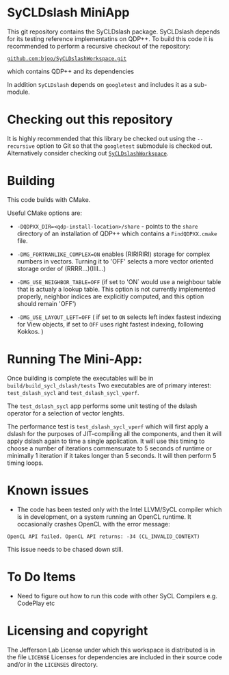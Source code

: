 SyCLDslash MiniApp 
========================

This git repository contains the SyCLDslash
package. SyCLDslash depends for its testing reference
implementatins on QDP++. To build this code it is
recommended to perform a recursive checkout of the 
repository:

[`github.com:bjoo/SyCLDslashWorkspace.git`](https://github.com/bjoo/SyCLDslashWorkspace.git)

which contains QDP++ and its dependencies

In addition `SyCLDslash` depends on `googletest`
and includes it as a sub-module.

Checking out this repository
============================

It is highly recommended that this library be checked out using
the `--recursive` option to Git so that the `googletest` submodule
is checked out. Alternatively consider checking out [`SyCLDslashWorkspace`](https://github.com/bjoo/SyCLDslashWorkspace.git).



Building 
========

This code builds with CMake. 

Useful CMake options are:
* `-DQDPXX_DIR=<qdp-install-location>/share` - points to the `share` directory of an installation of QDP++ which contains a `FindQDPXX.cmake` file.

* `-DMG_FORTRANLIKE_COMPLEX=ON` enables (RIRIRIRI) storage for complex numbers in 
vectors. Turning it to 'OFF' selects a more vector oriented storage order of (RRRR...)(IIII...)

*  `-DMG_USE_NEIGHBOR_TABLE=OFF` (if set to 'ON` would use a neighbour table that is actualy a lookup 
 table. This option is not currently implemented properly, neighbor indices are
explicitly computed, and this option should remain 'OFF')

* `-DMG_USE_LAYOUT_LEFT=OFF` ( if set to `ON` selects left index fastest indexing for View objects, if 
  set to `OFF` uses right fastest indexing, following Kokkos. )


Running The Mini-App:
=====================

Once building is complete the executables will be in `build/build_sycl_dslash/tests`
Two executables are of primary interest: `test_dslash_sycl` and `test_dslash_sycl_vperf`.

The `test_dslash_sycl` app performs some unit testing of the dslash operator for a selection
of vector lenghts.

The performance test is `test_dslash_sycl_vperf` which will first apply a dslash for the 
purposes of JIT-compiling all the components, and then it will apply dslash again to time
a single application. It will use this timing to choose a number of iterations commensurate
to 5 seconds of runtime or minimally 1 iteration if it takes longer than 5 seconds. It will
then perform 5 timing loops. 

Known issues
=============
 - The code has been tested only with the Intel LLVM/SyCL compiler which is in development,
on a system running an OpenCL runtime. It occasionally crashes OpenCL with the error message:

```OpenCL API failed. OpenCL API returns: -34 (CL_INVALID_CONTEXT)```

This issue needs to be chased down still.

To Do Items
===========

* Need to figure out how to run this code with other SyCL Compilers e.g. CodePlay etc

Licensing and copyright
=======================

The Jefferson Lab License under which this workspace is distributed is in the file `LICENSE`
Licenses for dependencies are included in their source code and/or in the `LICENSES` directory.
 


